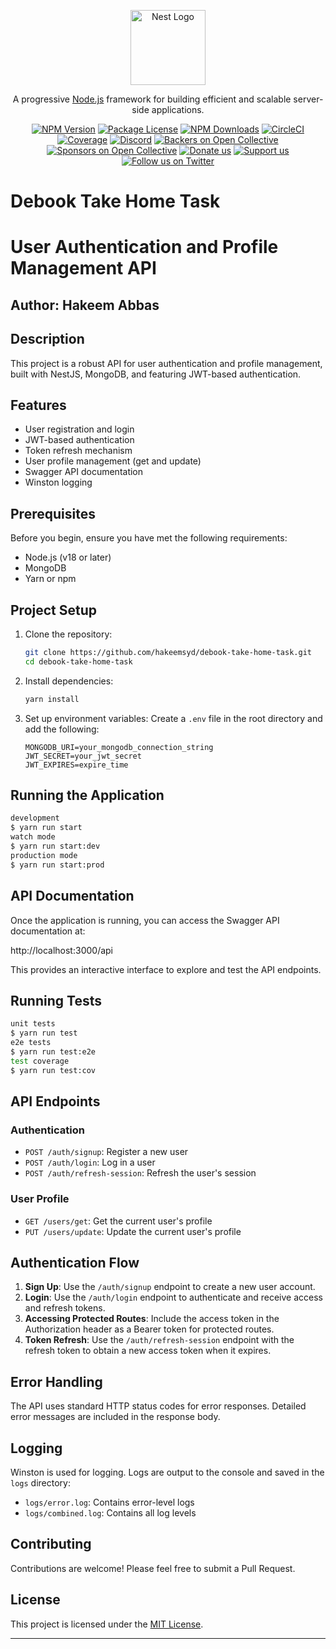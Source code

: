<p align="center">
  <a href="http://nestjs.com/" target="blank"><img src="https://nestjs.com/img/logo-small.svg" width="120" alt="Nest Logo" /></a>
</p>

[circleci-image]: https://img.shields.io/circleci/build/github/nestjs/nest/master?token=abc123def456
[circleci-url]: https://circleci.com/gh/nestjs/nest

  <p align="center">A progressive <a href="http://nodejs.org" target="_blank">Node.js</a> framework for building efficient and scalable server-side applications.</p>
    <p align="center">
<a href="https://www.npmjs.com/~nestjscore" target="_blank"><img src="https://img.shields.io/npm/v/@nestjs/core.svg" alt="NPM Version" /></a>
<a href="https://www.npmjs.com/~nestjscore" target="_blank"><img src="https://img.shields.io/npm/l/@nestjs/core.svg" alt="Package License" /></a>
<a href="https://www.npmjs.com/~nestjscore" target="_blank"><img src="https://img.shields.io/npm/dm/@nestjs/common.svg" alt="NPM Downloads" /></a>
<a href="https://circleci.com/gh/nestjs/nest" target="_blank"><img src="https://img.shields.io/circleci/build/github/nestjs/nest/master" alt="CircleCI" /></a>
<a href="https://coveralls.io/github/nestjs/nest?branch=master" target="_blank"><img src="https://coveralls.io/repos/github/nestjs/nest/badge.svg?branch=master#9" alt="Coverage" /></a>
<a href="https://discord.gg/G7Qnnhy" target="_blank"><img src="https://img.shields.io/badge/discord-online-brightgreen.svg" alt="Discord"/></a>
<a href="https://opencollective.com/nest#backer" target="_blank"><img src="https://opencollective.com/nest/backers/badge.svg" alt="Backers on Open Collective" /></a>
<a href="https://opencollective.com/nest#sponsor" target="_blank"><img src="https://opencollective.com/nest/sponsors/badge.svg" alt="Sponsors on Open Collective" /></a>
  <a href="https://paypal.me/kamilmysliwiec" target="_blank"><img src="https://img.shields.io/badge/Donate-PayPal-ff3f59.svg" alt="Donate us"/></a>
    <a href="https://opencollective.com/nest#sponsor"  target="_blank"><img src="https://img.shields.io/badge/Support%20us-Open%20Collective-41B883.svg" alt="Support us"></a>
  <a href="https://twitter.com/nestframework" target="_blank"><img src="https://img.shields.io/twitter/follow/nestframework.svg?style=social&label=Follow" alt="Follow us on Twitter"></a>
</p>

# Debook Take Home Task

# User Authentication and Profile Management API

## Author: Hakeem Abbas

## Description

This project is a robust API for user authentication and profile management, built with NestJS, MongoDB, and featuring JWT-based authentication.

## Features

- User registration and login
- JWT-based authentication
- Token refresh mechanism
- User profile management (get and update)
- Swagger API documentation
- Winston logging

## Prerequisites

Before you begin, ensure you have met the following requirements:

- Node.js (v18 or later)
- MongoDB
- Yarn or npm

## Project Setup

1. Clone the repository:
   ```bash
   git clone https://github.com/hakeemsyd/debook-take-home-task.git
   cd debook-take-home-task
   ```

2. Install dependencies:
   ```bash
   yarn install
   ```

3. Set up environment variables:
   Create a `.env` file in the root directory and add the following:
   ```
   MONGODB_URI=your_mongodb_connection_string
   JWT_SECRET=your_jwt_secret
   JWT_EXPIRES=expire_time
   ```

## Running the Application

```bash
development
$ yarn run start
watch mode
$ yarn run start:dev
production mode
$ yarn run start:prod
```

## API Documentation

Once the application is running, you can access the Swagger API documentation at:

http://localhost:3000/api


This provides an interactive interface to explore and test the API endpoints.

## Running Tests

```bash
unit tests
$ yarn run test
e2e tests
$ yarn run test:e2e
test coverage
$ yarn run test:cov
```


## API Endpoints

### Authentication

- `POST /auth/signup`: Register a new user
- `POST /auth/login`: Log in a user
- `POST /auth/refresh-session`: Refresh the user's session

### User Profile

- `GET /users/get`: Get the current user's profile
- `PUT /users/update`: Update the current user's profile

## Authentication Flow

1. **Sign Up**: Use the `/auth/signup` endpoint to create a new user account.
2. **Login**: Use the `/auth/login` endpoint to authenticate and receive access and refresh tokens.
3. **Accessing Protected Routes**: Include the access token in the Authorization header as a Bearer token for protected routes.
4. **Token Refresh**: Use the `/auth/refresh-session` endpoint with the refresh token to obtain a new access token when it expires.

## Error Handling

The API uses standard HTTP status codes for error responses. Detailed error messages are included in the response body.

## Logging

Winston is used for logging. Logs are output to the console and saved in the `logs` directory:
- `logs/error.log`: Contains error-level logs
- `logs/combined.log`: Contains all log levels

## Contributing

Contributions are welcome! Please feel free to submit a Pull Request.

## License

This project is licensed under the [MIT License](LICENSE).

---